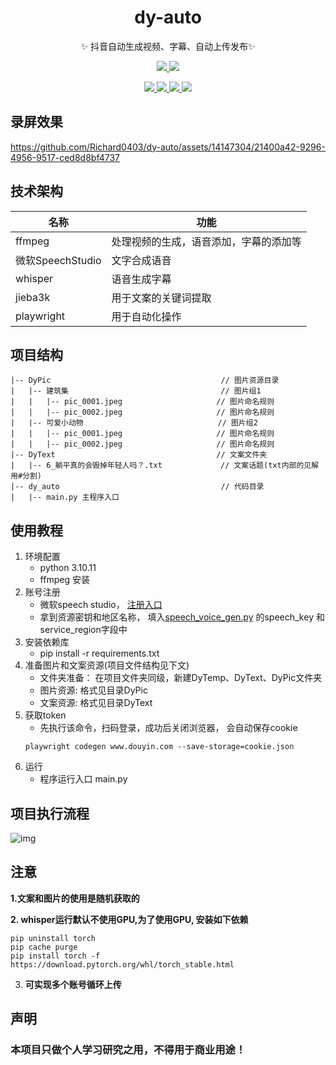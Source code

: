 
<h1 align="center">dy-auto</h1>

<p align="center">✨ 抖音自动生成视频、字幕、自动上传发布✨</p>

<p align="center">
<a href="https://github.com/Richard0403/dy-auto/dy-auto/LICENSE">
<img src="https://img.shields.io/github/license/Richard0403/dy-auto">
</a>

<a href="https://github.com/Richard0403/dy-auto">
<img src="https://img.shields.io/badge/python-v3.10.11-orange">
</a></p>
<p align="center">
<a href="https://github.com/Richard0403/dy-auto">
<img src="https://img.shields.io/github/stars/Richard0403/dy-auto?style=social">
</a>
<a href="https://github.com/Richard0403/dy-auto">
<img src="https://img.shields.io/github/forks/Richard0403/dy-auto?style=social">
</a>
<a href="https://github.com/Richard0403/dy-auto">
<img src="https://img.shields.io/github/issues/Richard0403/dy-auto?style=social">
</a>
<a href="https://github.com/Richard0403/dy-auto">
<img src="https://img.shields.io/github/issues-closed/Richard0403/dy-auto?style=social">
</a></p>


## 录屏效果

https://github.com/Richard0403/dy-auto/assets/14147304/21400a42-9296-4956-9517-ced8d8bf4737

## 技术架构
| 名称             | 功能                  |
|----------------|---------------------|
| ffmpeg         | 处理视频的生成，语音添加，字幕的添加等 | 
| 微软SpeechStudio | 文字合成语音              |
| whisper        | 语音生成字幕              |
| jieba3k    | 用于文案的关键词提取          |
| playwright    | 用于自动化操作             |

## 项目结构


```
|-- DyPic                                      // 图片资源目录
|   |-- 建筑集                                  // 图片组1
|   |   |-- pic_0001.jpeg                     // 图片命名规则
|   |   |-- pic_0002.jpeg                     // 图片命名规则
|   |-- 可爱小动物                              // 图片组2
|   |   |-- pic_0001.jpeg                     // 图片命名规则
|   |   |-- pic_0002.jpeg                     // 图片命名规则
|-- DyText                                    // 文案文件夹
|   |-- 6_躺平真的会毁掉年轻人吗？.txt             // 文案话题(txt内部的见解用#分割)
|-- dy_auto                                    // 代码目录
|   |-- main.py 主程序入口
```
## 使用教程

1. 环境配置
    * python 3.10.11
    * ffmpeg 安装
2. 账号注册 
    * 微软speech studio， [注册入口](https://speech.microsoft.com/portal)
    * 拿到资源密钥和地区名称， 填入[speech_voice_gen.py](speech_voice_gen.py) 的speech_key 和 service_region字段中
3. 安装依赖库
   * pip install -r requirements.txt
4. 准备图片和文案资源(项目文件结构见下文)
   * 文件夹准备： 在项目文件夹同级，新建DyTemp、DyText、DyPic文件夹
   * 图片资源: 格式见目录DyPic
   * 文案资源: 格式见目录DyText
5. 获取token
   * 先执行该命令，扫码登录，成功后关闭浏览器， 会自动保存cookie
   ```
   playwright codegen www.douyin.com --save-storage=cookie.json
   ``` 
5. 运行
   * 程序运行入口 main.py



## 项目执行流程
![img](https://github.com/Richard0403/dy-auto/assets/14147304/1101bc20-4d80-4a6f-9103-babfe5982299)

## 注意 
**1.文案和图片的使用是随机获取的**

**2. whisper运行默认不使用GPU,为了使用GPU, 安装如下依赖**
```
pip uninstall torch 
pip cache purge 
pip install torch -f https://download.pytorch.org/whl/torch_stable.html
```
3. **可实现多个账号循环上传**

## 声明
<h3>本项目只做个人学习研究之用，不得用于商业用途！</h3>
